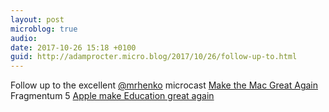 ```yaml
---
layout: post
microblog: true
audio: 
date: 2017-10-26 15:18 +0100
guid: http://adamprocter.micro.blog/2017/10/26/follow-up-to.html
---
```

Follow up to the excellent [@mrhenko](https://micro.blog/mrhenko) microcast [Make the Mac Great Again](http://blog.henrikcarlsson.se/2017/10/microcast-56-make-the-mac-great-again/)
Fragmentum 5 [Apple make Education great again](http://fragmentum.adamprocter.co.uk/episode-5-apple-make-education-great-again/)
